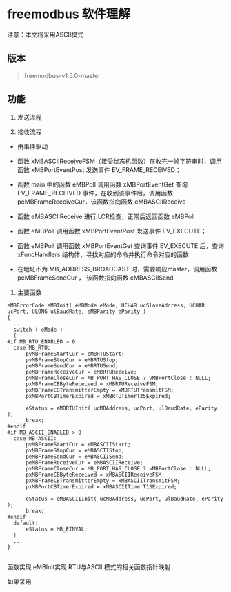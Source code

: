 # freemodbus 软件理解
注意：本文档采用ASCII模式

## 版本
> freemodbus-v1.5.0-master

## 功能

1. 发送流程

2. 接收流程
* 由事件驱动

* 函数 xMBASCIIReceiveFSM（接受状态机函数）在收完一帧字符串时，调用函数 xMBPortEventPost 发送事件 EV_FRAME_RECEIVED；
* 函数 main 中的函数 eMBPoll 调用函数 xMBPortEventGet 查询  EV_FRAME_RECEIVED 事件，在收到该事件后，调用函数 peMBFrameReceiveCur，该函数指向函数 eMBASCIIReceive
* 函数 eMBASCIIReceive 进行 LCR检查，正常后返回函数 eMBPoll
* 函数 eMBPoll 调用函数 xMBPortEventPost 发送事件 EV_EXECUTE；
* 函数 eMBPoll 调用函数 xMBPortEventGet 查询事件 EV_EXECUTE 后，查询 xFuncHandlers 结构体，寻找对应的命令并执行命令对应的函数
* 在地址不为 MB_ADDRESS_BROADCAST 时，需要响应master，调用函数 peMBFrameSendCur ， 该函数指向函数 eMBASCIISend

1. 主要函数

```
eMBErrorCode eMBInit( eMBMode eMode, UCHAR ucSlaveAddress, UCHAR ucPort, ULONG ulBaudRate, eMBParity eParity )
{
  ...
  switch ( eMode )
  {
#if MB_RTU_ENABLED > 0
  case MB_RTU:
      pvMBFrameStartCur = eMBRTUStart;
      pvMBFrameStopCur = eMBRTUStop;
      peMBFrameSendCur = eMBRTUSend;
      peMBFrameReceiveCur = eMBRTUReceive;
      pvMBFrameCloseCur = MB_PORT_HAS_CLOSE ? vMBPortClose : NULL;
      pxMBFrameCBByteReceived = xMBRTUReceiveFSM;
      pxMBFrameCBTransmitterEmpty = xMBRTUTransmitFSM;
      pxMBPortCBTimerExpired = xMBRTUTimerT35Expired;

      eStatus = eMBRTUInit( ucMBAddress, ucPort, ulBaudRate, eParity );
      break;
#endif
#if MB_ASCII_ENABLED > 0
  case MB_ASCII:
      pvMBFrameStartCur = eMBASCIIStart;
      pvMBFrameStopCur = eMBASCIIStop;
      peMBFrameSendCur = eMBASCIISend;
      peMBFrameReceiveCur = eMBASCIIReceive;
      pvMBFrameCloseCur = MB_PORT_HAS_CLOSE ? vMBPortClose : NULL;
      pxMBFrameCBByteReceived = xMBASCIIReceiveFSM;
      pxMBFrameCBTransmitterEmpty = xMBASCIITransmitFSM;
      pxMBPortCBTimerExpired = xMBASCIITimerT1SExpired;

      eStatus = eMBASCIIInit( ucMBAddress, ucPort, ulBaudRate, eParity );
      break;
#endif
  default:
      eStatus = MB_EINVAL;
  }
  ...
}


```

函数实现 eMBInit实现 RTU与ASCII 模式的相关函数指针映射


如果采用
